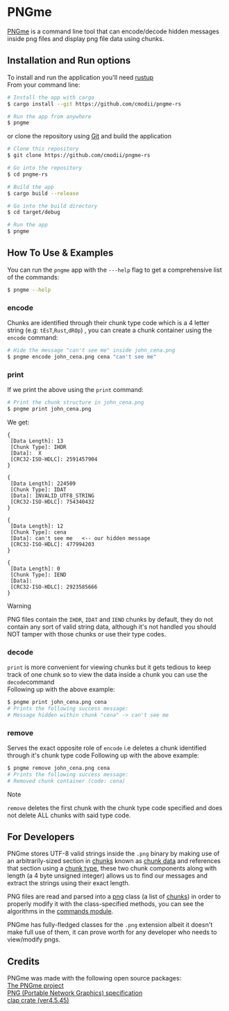 
# PNGme
[PNGme](https://jrdngr.github.io/pngme_book/introduction.html) is a command line tool that can encode/decode hidden messages inside png files and display png file data using chunks.
## Installation and Run options
To install and run the application you'll need  [rustup](https://www.rust-lang.org/tools/install)<br />From your command line:
```sh
# Install the app with cargo
$ cargo install --git https://github.com/cmodii/pngme-rs

# Run the app from anywhere
$ pngme
```

or clone the repository using [Git](https://git-scm.com/) and build the application
```sh
# Clone this repository
$ git clone https://github.com/cmodii/pngme-rs

# Go into the repository
$ cd pngme-rs

# Build the app
$ cargo build --release

# Go into the build directory
$ cd target/debug

# Run the app
$ pngme
```
## How To Use & Examples
You can run the ``pngme`` app with the ``---help`` flag to get a comprehensive list of the commands:
```sh
$ pngme --help
```
### encode

Chunks are identified through their chunk type code which is a 4 letter string (e.g: `tEsT`,`Rust`,`dROp`) , you can create a chunk container using the ``encode`` command:
```sh
# Hide the message "can't see me" inside john_cena.png
$ pngme encode john_cena.png cena "can't see me"
```
### print
If we print the above using the ``print`` command:
```sh
# Print the chunk structure in john_cena.png
$ pngme print john_cena.png
```
We get:
```
{
 [Data Length]: 13
 [Chunk Type]: IHDR
 [Data]:  X
 [CRC32-ISO-HDLC]: 2591457904
}

{
 [Data Length]: 224509
 [Chunk Type]: IDAT
 [Data]: INVALID_UTF8_STRING
 [CRC32-ISO-HDLC]: 754340432
}

{ 
 [Data Length]: 12
 [Chunk Type]: cena
 [Data]: can't see me   <-- our hidden message
 [CRC32-ISO-HDLC]: 477994203
}

{
 [Data Length]: 0
 [Chunk Type]: IEND
 [Data]:
 [CRC32-ISO-HDLC]: 2923585666
}
```
> [!WARNING] 
> PNG files contain the `IHDR`, `IDAT` and `IEND` chunks by default, they do not contain any sort of valid string data, although it's not handled you should NOT tamper with those chunks or use their type codes.

### decode
``print`` is more convenient for viewing chunks but it gets tedious to keep track of one chunk so to view the data inside a chunk you can use the ``decode``command<br />Following up with the above example:
```sh
$ pngme print john_cena.png cena
# Prints the following success message:
# Message hidden within chunk "cena" -> can't see me
```
### remove
Serves the exact opposite role of ``encode`` i.e deletes a chunk identified through it's chunk type code
Following up with the above example:
```sh
$ pngme remove john_cena.png cena
# Prints the following success message:
# Removed chunk container (code: cena)
```
> [!NOTE] 
> `remove` deletes the first chunk with the chunk type code specified and does not delete ALL chunks with said type code.
## For Developers
PNGme stores UTF-8 valid strings inside the `.png` binary by making use of an arbitrarily-sized section in [chunks](src/chunk.rs) known as [chunk data](src/chunk.rs#L32) and references that section using a [chunk type](src/chunk_type.rs#L4), these two chunk components along with length (a 4 byte unsigned integer) allows us to find our messages and extract the strings using their exact length.

PNG files are read and parsed into a [png](src/png.rs#L5) class (a list of [chunks](src/chunk.rs#L29)) in order to properly modify it with the class-specified methods, you can see the algorithms in the [commands module](src/commands.rs).

PNGme has fully-fledged classes for the ``.png`` extension albeit it doesn't make full use of them, it can prove worth for any developer who needs to view/modify pngs.
## Credits
PNGme was made with the following open source packages:<br />
[The PNGme project](https://jrdngr.github.io/pngme_book/introduction.html)<br />
[PNG (Portable Network Graphics) specification](http://www.libpng.org/pub/png/spec/1.2/PNG-Structure.html)<br />
[clap crate (ver4.5.45)](https://crates.io/crates/clap)
